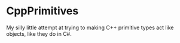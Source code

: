 CppPrimitives
=============

My silly little attempt at trying to making C++ primitive types act like objects, like they do in C#.
